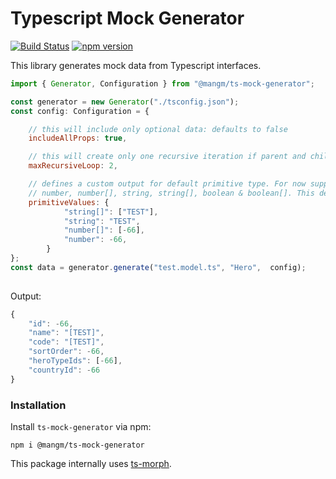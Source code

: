 
# Typescript Mock Generator

[![Build Status](https://travis-ci.com/Matju-M/Mang.Mock-Generator.svg?token=6znnpbkcfbTWdET8AcgS&branch=master)](https://travis-ci.com/Matju-M/Mang.Mock-Generator)
[![npm version](https://img.shields.io/npm/v/@mangm/ts-mock-generator.svg)](https://www.npmjs.com/package/@mangm/ts-mock-generator)


This library generates mock data from Typescript interfaces.

```js
import { Generator, Configuration } from "@mangm/ts-mock-generator";

const generator = new Generator("./tsconfig.json");
const config: Configuration = {

	// this will include only optional data: defaults to false
	includeAllProps: true, 

	// this will create only one recursive iteration if parent and child have the same interface: defaults to 1
	maxRecursiveLoop: 2,

	// defines a custom output for default primitive type. For now support is for
	// number, number[], string, string[], boolean & boolean[]. This defaults to DEFAULT_PRIMITIVE_VALUES constant.
	primitiveValues: {
			"string[]": ["TEST"],
			"string": "TEST",
			"number[]": [-66],
			"number": -66,
		}
};
const data = generator.generate("test.model.ts", "Hero",  config);
	
```

Output: 
```js
{
	"id": -66,
	"name": "[TEST]",
	"code": "[TEST]",
	"sortOrder": -66,
	"heroTypeIds": [-66],
	"countryId": -66
}
```

### Installation
Install `ts-mock-generator` via npm:

	npm i @mangm/ts-mock-generator

This package internally uses [ts-morph](https://github.com/dsherret/ts-morph).
